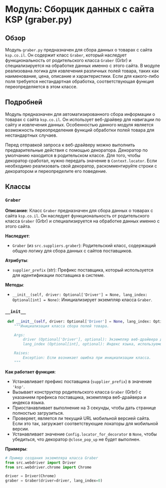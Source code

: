 # Модуль: Сборщик данных с сайта KSP (graber.py)

## Обзор

Модуль `graber.py` предназначен для сбора данных о товарах с сайта `ksp.co.il`. Он содержит класс `Graber`, который наследует функциональность от родительского класса `Graber` (Grbr) и специализируется на обработке данных именно с этого сайта. В модуле реализована логика для извлечения различных полей товара, таких как наименование, цена, описание и характеристики. Если для какого-либо поля требуется нестандартная обработка, соответствующая функция переопределяется в этом классе.

## Подробней

Модуль предназначен для автоматизированного сбора информации о товарах с сайта `ksp.co.il`. Он использует веб-драйвер для навигации по сайту и извлечения данных. Особенностью данного модуля является возможность переопределения функций обработки полей товара для нестандартных случаев.

Перед отправкой запроса к веб-драйверу можно выполнить предварительные действия с помощью декоратора. Декоратор по умолчанию находится в родительском классе. Для того, чтобы декоратор сработал, нужно передать значение в `Context.locator`. Если необходимо реализовать свой декоратор, раскомментируйте строки с декоратором и переопределите его поведение.

## Классы

### `Graber`

**Описание**: Класс `Graber` предназначен для сбора данных о товарах с сайта `ksp.co.il`. Он наследует функциональность от родительского класса `Graber` (Grbr) и специализируется на обработке данных именно с этого сайта.

**Наследует**:
- `Graber` (из `src.suppliers.graber`): Родительский класс, содержащий общую логику для сбора данных с сайтов поставщиков.

**Атрибуты**:
- `supplier_prefix` (str): Префикс поставщика, который используется для идентификации поставщика в системе.

**Методы**:
- `__init__(self, driver: Optional['Driver'] = None, lang_index: Optional[int] = None)`: Инициализирует экземпляр класса `Graber`.

### `__init__`
```python
 def __init__(self, driver: Optional['Driver'] = None, lang_index: Optional[int] = None) -> None:
    """Инициализация класса сбора полей товара.

    Args:
        driver (Optional['Driver'], optional): Экземпляр веб-драйвера для управления браузером. По умолчанию `None`.
        lang_index (Optional[int], optional): Индекс языка, используемого на сайте. По умолчанию `None`.

    Raises:
        Exception: Если возникает ошибка при инициализации класса.
    """
```
**Как работает функция**:

- Устанавливает префикс поставщика (`supplier_prefix`) в значение `'ksp'`.
- Вызывает конструктор родительского класса `Graber` (Grbr) с указанием префикса поставщика, экземпляра веб-драйвера и индекса языка.
- Приостанавливает выполнение на 3 секунды, чтобы дать странице полностью загрузиться.
- Проверяет, является ли текущий URL мобильной версией сайта. Если это так, загружает соответствующие локаторы для мобильной версии.
- Устанавливает значение `Config.locator_for_decorator` в `None`, чтобы убедиться, что декоратор `@close_pop_up` не будет выполнен.

**Примеры**:
```python
# Пример создания экземпляра класса Graber
from src.webdriver import Driver
from src.webdriver.chrome import Chrome

driver = Driver(Chrome)
graber = Graber(driver=driver, lang_index=0)